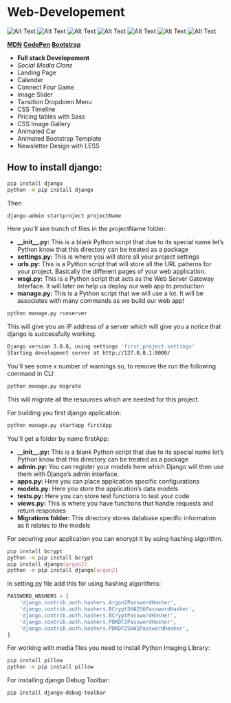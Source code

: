 # Web-Developement
![Alt Text](https://img.shields.io/badge/Python-3.7.4-red)
![Alt Text](https://img.shields.io/badge/django-3.0.8-blue)
![Alt Text](https://img.shields.io/badge/HTML-5-brightgreen)
![Alt Text](https://img.shields.io/badge/CSS-3-red)
![Alt Text](https://img.shields.io/badge/JavaScript-5.1-yellowgreen)
![Alt Text](https://img.shields.io/badge/Bootstap-3-green)
![Alt Text](https://img.shields.io/badge/jQuery-3.5.1-yellow)<br/>

**[MDN](https://developer.mozilla.org/en-US/docs/Web/HTML/Element)** 
**[CodePen](https://codepen.io/)**
**[Bootstrap](https://getbootstrap.com/docs/4.5/components/alerts/)**

* **Full stack Developement**
* _Social Media Clone_ 
* Landing Page
* Calender
* Connect Four Game
* Image Slider
* Tansition Dropdown Menu
* CSS Timeline
* Pricing tables with Sass
* CSS Image Gallery
* Animated Car
* Animated Bootstrap Template
* Newsletter Design with LESS

## How to install django:
```bash
pip install django
python -m pip install django
```
Then
```bash
django-admin startproject projectName
```
Here you'll see bunch of files in the projectName folder:
* **\_\_init\_\_.py:** This is a blank Python script that due to its special name let’s Python know that this directory can be treated as a package
* **settings.py:** This is where you will store all your project settings
* **urls.py:** This is a Python script that will store all the URL patterns for your project. Basically the different pages of your web application.
* **wsgi.py:** This is a Python script that acts as the Web Server Gateway Interface. It will later on help us deploy our web app to production
* **manage.py:** This is a Python script that we will use a lot. It will be associates with many commands as we build our web app!


```bash
python manage.py runserver
```

This will give you an IP address of a server which will give you a notice that django is successfully working.
```bash
Django version 3.0.8, using settings 'first_project.settings'
Starting development server at http://127.0.0.1:8000/
```
You'll see some x number of warnings so, to remove the run the following command in CLI:
```bash
python manage.py migrate
```
This will migrate all the resources which are needed for this project.

For building you first django application:
```bash
python manage.py startapp firstApp
```
You'll get a folder by name firstApp:
* **\_\_init__.py:** This is a blank Python script that due to its special name let’s Python know that this directory can be treated as a package
* **admin.py:** You can register your models here which Django will then use them with Django’s admin interface.
* **apps.py:** Here you can place application specific configurations 
* **models.py:** Here you store the application’s data models 
* **tests.py:** Here you can store test functions to test your code
* **views.py:** This is where you have functions that handle requests and return responses
* **Migrations folder:** This directory stores database specific information as it relates to the models

For securing your application you can encrypt it by using hashing algorithm.
```bash
pip install bcrypt
python -m pip install bcrypt
pip install django[argon2]
python -m pip install django[argon2]
```
In setting.py file add this for using hashing algorithms:
```python
PASSWORD_HASHERS = [
    'django.contrib.auth.hashers.Argon2PasswordHasher',
    'django.contrib.auth.hashers.BCryptSHA256PasswordHasher',
    'django.contrib.auth.hashers.BCryptPasswordHasher',
    'django.contrib.auth.hashers.PBKDF2PasswordHasher',
    'django.contrib.auth.hashers.PBKDF2SHA1PasswordHasher',   
]
```
For working with media files you need to install Python Imaging Library:
```bash
pip install pillow
python -m pip install pillow
```
For installing django Debug Toolbar:
```bash
pip install django-debug-toolbar
```
